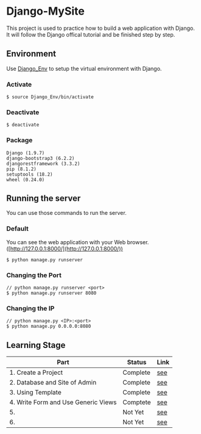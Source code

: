 # Django-MySite

This project is used to practice how to build a web application with Django. It will follow the Django offical tutorial and be finished step by step.

## Environment
Use [Django_Env](https://github.com/YanHaoChen/Django-MySite/tree/master/Django_env) to setup the virtual environment with Django.

### Activate
```shell
$ source Django_Env/bin/activate
```
### Deactivate
```shell
$ deactivate
```
### Package
```shell
Django (1.9.7)
django-bootstrap3 (6.2.2)
djangorestframework (3.3.2)
pip (8.1.2)
setuptools (18.2)
wheel (0.24.0)
```

## Running the server
You can use those commands to run the server.
### Default
You can see the web application with your Web browser.([http://127.0.0.1:8000/](http://127.0.0.1:8000/))

```shell
$ python manage.py runserver
```

### Changing the Port
```shell
// python manage.py runserver <port>
$ python manage.py runserver 8080
```
### Changing the IP
```shell
// python manage.py <IP>:<port>
$ python manage.py 0.0.0.0:8080
```

## Learning Stage

Part | Status | Link
--- | --- | ---
1. Create a Project | Complete | [see](https://docs.djangoproject.com/en/1.9/intro/tutorial01/)
2. Database and Site of Admin | Complete | [see](https://docs.djangoproject.com/en/1.9/intro/tutorial02/)
3. Using Template | Complete | [see](https://docs.djangoproject.com/en/1.9/intro/tutorial03/)
4. Write Form and Use Generic Views | Comptete | [see](https://docs.djangoproject.com/en/1.9/intro/tutorial04/)
5.   | Not Yet | [see](https://docs.djangoproject.com/en/1.9/intro/tutorial05/)
6.   | Not Yet | [see](https://docs.djangoproject.com/en/1.9/intro/tutorial06/)